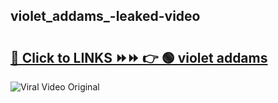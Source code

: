 
 ## violet_addams_-leaked-video 

# <h2><a href="https://clipsfans.com/violet_addams_&ref=git">🔗 Click to LINKS ⏩⏩ 👉 🟢 violet addams  </a></h2>

<a href="https://clipsfans.com/violet_addams_&ref=git" rel="nofollow" data-target="animated-image.originalLink"><img src="https://i.ibb.co.com/xMMVF88/686577567.gif" alt="Viral Video Original" style="max-width: 100%; display: inline-block;" data-target="animated-image.originalImage"></a>
